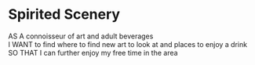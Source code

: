 # Spirited Scenery

AS A connoisseur of art and adult beverages<br>
I WANT to find where to find new art to look at and places to enjoy a drink<br>
SO THAT I can further enjoy my free time in the area
